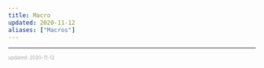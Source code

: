 ```yaml
---
title: Macro
updated: 2020-11-12
aliases: ["Macros"]
---
```


---

<sup><sub><font color="#a6a6a6">updated: 2020-11-12</font></sub></sup>

